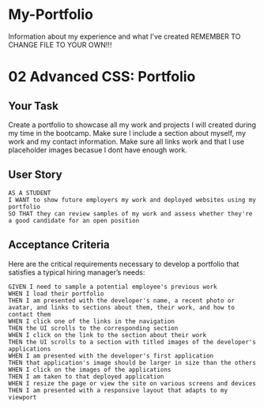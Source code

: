 # My-Portfolio
Information about my experience and what I've created
REMEMBER TO CHANGE FILE TO YOUR OWN!!!

# 02 Advanced CSS: Portfolio

## Your Task
Create a portfolio to showcase all my work and projects I will created during my time in the bootcamp. Make sure I include a section about myself, my work and my contact information. Make sure all links work and that I use placeholder images becasue I dont have enough work. 
 


## User Story

```
AS A STUDENT
I WANT to show future employers my work and deployed websites using my portfolio
SO THAT they can review samples of my work and assess whether they're a good candidate for an open position
```


## Acceptance Criteria

Here are the critical requirements necessary to develop a portfolio that satisfies a typical hiring manager’s needs:

```
GIVEN I need to sample a potential employee's previous work
WHEN I load their portfolio
THEN I am presented with the developer's name, a recent photo or avatar, and links to sections about them, their work, and how to contact them
WHEN I click one of the links in the navigation
THEN the UI scrolls to the corresponding section
WHEN I click on the link to the section about their work
THEN the UI scrolls to a section with titled images of the developer's applications
WHEN I am presented with the developer's first application
THEN that application's image should be larger in size than the others
WHEN I click on the images of the applications
THEN I am taken to that deployed application
WHEN I resize the page or view the site on various screens and devices
THEN I am presented with a responsive layout that adapts to my viewport
```




